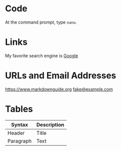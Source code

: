 # Code 
At the command prompt, type `nano`.

# Links
<!-- HTML My favorite search engine is <a href="https://google.com">Google.</a> -->
My favorite search engine is [Google](https://google.com)

# URLs and Email Addresses
<https://www.markdownguide.org>
<fake@example.com>

# Tables
| Syntax    | Description |
| ------    | ----------- |
| Header    | Title       |
| Paragraph | Text        |


